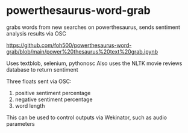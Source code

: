 # powerthesaurus-word-grab
grabs words from new searches on powerthesaurus, sends sentiment analysis results via OSC

https://github.com/foh500/powerthesaurus-word-grab/blob/main/power%20thesaurus%20text%20grab.ipynb

Uses textblob, selenium, pythonosc
Also uses the NLTK movie reviews database to return sentiment

Three floats sent via OSC:
1. positive sentiment percentage
2. negative sentiment percentage
3. word length

This can be used to control outputs via Wekinator, such as audio parameters
